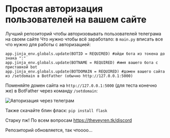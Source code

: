 # Простая авторизация пользователей на вашем сайте
Лучший репозиторий чтобы авторизовывать пользователей телеграма на своем сайте
Что нужно чтобы всё заработало:
в `main.py` вписать все что нужно для работы с авторизацией:
```
app.jinja_env.globals.update(BOTID = REQUIRED) #айди бота из токена до знака ":"
app.jinja_env.globals.update(BOTNAME = REQUIRED) #имя вашего бота с приставкой bot
app.jinja_env.globals.update(BOTDOMAIN = REQUIRED) #домен вашего сайта из /setdomain в BotFather (обычно http://127.0.0.1:5000)
```



Поменяйте домен сайта на `http://127.0.0.1:5000` (для теста конечно же) в BotFather через команду `/setdomain`:

![Авторизация через телеграм](https://media.discordapp.net/attachments/993073713501196348/1039229083495698462/image.png)

Также скачайте блин фласк: `pip install flask`

Старку пж! По всем вопросам https://theveyren.tk/discord

Репозиторий обновляется, так чтоооо...
